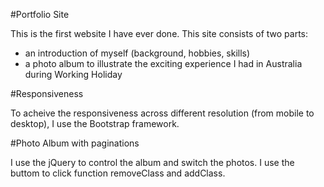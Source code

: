 #Portfolio Site

This is the first website I have ever done. This site consists of two parts: 
  - an introduction of myself (background, hobbies, skills)
  - a photo album to illustrate the exciting experience I had in Australia during Working Holiday

#Responsiveness

To acheive the responsiveness across different resolution (from mobile to desktop), I use the Bootstrap framework. 

#Photo Album with paginations

I use the jQuery to control the album and switch the photos. I use the buttom to click function removeClass and addClass.

